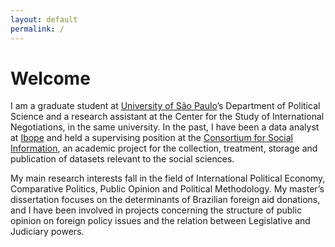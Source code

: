 ```yaml
---
layout: default
permalink: /
---
```


# Welcome

I am a graduate student at [University of São Paulo](www.usp.br)’s Department of Political Science and a research assistant at the Center for the Study of International Negotiations, in the same university. In the past, I have been a data analyst at [Ibope](www.ibope.com.) and held a supervising position at the [Consortium for Social Information](http://www.nadd.prp.usp.br/cis/), an academic project for the collection, treatment, storage and publication of datasets relevant to the social sciences.

My main research interests fall in the field of International Political Economy, Comparative Politics, Public Opinion and Political Methodology. My master’s dissertation focuses on the determinants of Brazilian foreign aid donations, and I have been involved in projects concerning the structure of public opinion on foreign policy issues and the relation between Legislative and Judiciary powers.